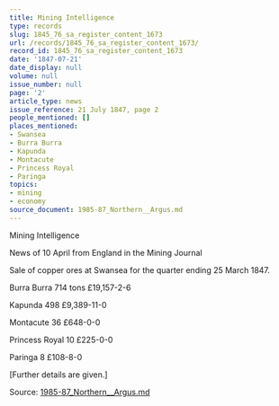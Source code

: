 ```yaml
---
title: Mining Intelligence
type: records
slug: 1845_76_sa_register_content_1673
url: /records/1845_76_sa_register_content_1673/
record_id: 1845_76_sa_register_content_1673
date: '1847-07-21'
date_display: null
volume: null
issue_number: null
page: '2'
article_type: news
issue_reference: 21 July 1847, page 2
people_mentioned: []
places_mentioned:
- Swansea
- Burra Burra
- Kapunda
- Montacute
- Princess Royal
- Paringa
topics:
- mining
- economy
source_document: 1985-87_Northern__Argus.md
---
```


Mining Intelligence

News of 10 April from England in the Mining Journal

Sale of copper ores at Swansea for the quarter ending 25 March 1847.

Burra Burra	714	tons	£19,157-2-6

Kapunda	498		£9,389-11-0

Montacute	36		£648-0-0

Princess Royal	10		£225-0-0

Paringa	8	£108-8-0

[Further details are given.]

Source: [1985-87_Northern__Argus.md](/downloads/markdown/1985-87_Northern__Argus.md)
